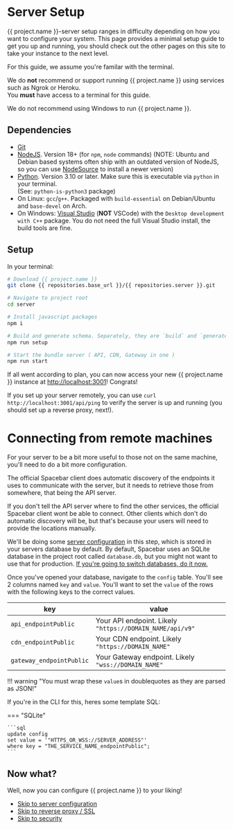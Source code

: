 # Server Setup

{{ project.name }}-server setup ranges in difficulty depending on how you want to configure your system.
This page provides a minimal setup guide to get you up and running,
you should check out the other pages on this site to take your instance to the next level.

For this guide, we assume you're familar with the terminal.

We do **not** recommend or support running {{ project.name }} using services such as Ngrok or Heroku.  
You **must** have access to a terminal for this guide.

We do not recommend using Windows to run {{ project.name }}.

## Dependencies

-   [Git](https://git-scm.com/)
-   [NodeJS](https://nodejs.org). Version 18+ (for `npm`, `node` commands)
     (NOTE: Ubuntu and Debian based systems often ship with an outdated version of NodeJS, so you can use [NodeSource](https://github.com/nodesource/distributions) to install a newer version)
-   [Python](https://www.python.org/). Version 3.10 or later. Make sure this is executable via `python` in your terminal.  
     (See: `python-is-python3` package)
-   On Linux: `gcc`/`g++`. Packaged with `build-essential` on Debian/Ubuntu and `base-devel` on Arch.
-   On Windows: [Visual Studio](https://visualstudio.microsoft.com/) (**NOT** VSCode) with the `Desktop development with C++` package.
    You do not need the full Visual Studio install, the build tools are fine.

## Setup

In your terminal:

```bash
# Download {{ project.name }}
git clone {{ repositories.base_url }}/{{ repositories.server }}.git

# Navigate to project root
cd server

# Install javascript packages
npm i

# Build and generate schema. Separately, they are `build` and `generate:schema`.
npm run setup

# Start the bundle server ( API, CDN, Gateway in one )
npm run start
```

If all went according to plan, you can now access your new {{ project.name }} instance at [http://localhost:3001](http://localhost:3001)! Congrats!

If you set up your server remotely, you can use `curl http://localhost:3001/api/ping` to verify the server is up and running
(you should set up a reverse proxy, next!).

# Connecting from remote machines

For your server to be a bit more useful to those not on the same machine, you'll need to do a bit more configuration.

The official Spacebar client does automatic discovery of the endpoints it uses to communicate with the server,
but it needs to retrieve those from somewhere, that being the API server.

If you don't tell the API server where to find the other services, the official Spacebar client wont be able to connect.
Other clients which don't do automatic discovery will be, but that's because your users will need to provide the locations manually.

We'll be doing some [server configuration](configuration) in this step, which is stored in your servers database by default.
By default, Spacebar uses an SQLite database in the project root called `database.db`, but you might not want to use that for production.
[If you're going to switch databases, do it now.](database.md)

Once you've opened your database, navigate to the `config` table. You'll see 2 columns named `key` and `value`.
You'll want to set the `value` of the rows with the following keys to the correct values.

| key                      | value                                                    |
| ------------------------ | -------------------------------------------------------- |
| `api_endpointPublic`     | Your API endpoint. Likely `"https://DOMAIN_NAME/api/v9"` |
| `cdn_endpointPublic`     | Your CDN endpoint. Likely `"https://DOMAIN_NAME"`         |
| `gateway_endpointPublic` | Your Gateway endpoint. Likely `"wss://DOMAIN_NAME"`       |

!!! warning "You must wrap these `value`s in doublequotes as they are parsed as JSON!"

If you're in the CLI for this, heres some template SQL:

=== "SQLite"

    ```sql
    update config
    set value = '"HTTPS_OR_WSS://SERVER_ADDRESS"'
    where key = "THE_SERVICE_NAME_endpointPublic";
    ```

## Now what?

Well, now you can configure {{ project.name }} to your liking!

-   [Skip to server configuration](configuration)
-   [Skip to reverse proxy / SSL](reverseProxy.md)
-   [Skip to security](security)
